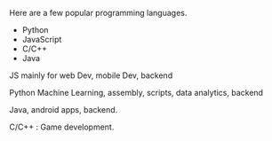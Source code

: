 	
Here are a few popular programming languages.
-   Python
-   JavaScript
-   C/C++
-   Java

JS mainly for web Dev, mobile Dev, backend

Python Machine Learning, assembly, scripts, data analytics, backend

Java, android apps, backend.

C/C++ : Game development.